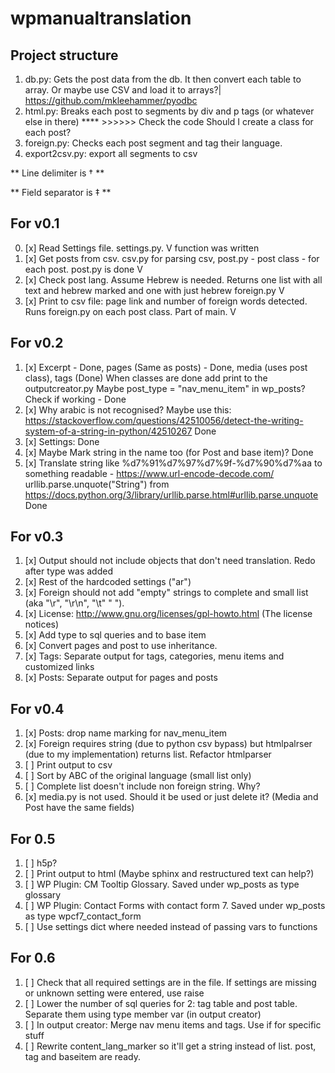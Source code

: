 # wpmanualtranslation

## Project structure
1. db.py: Gets the post data from the db. It then convert each table to array. Or maybe use CSV and load it to arrays?|
https://github.com/mkleehammer/pyodbc
2. html.py: Breaks each post to segments by div and p tags (or whatever else in there) **** >>>>>> Check the code
Should I create a class for each post? 
3. foreign.py: Checks each post segment and tag their language. 
4. export2csv.py: export all segments to csv

** Line delimiter is † **  

** Field separator is ‡ ** 

## For v0.1
0. [x] Read Settings file. settings.py. V function was written
1. [x] Get posts from csv. csv.py for parsing csv, post.py - post class - for each post. post.py is done V
2. [x] Check post lang. Assume Hebrew is needed. Returns one list with all text and hebrew marked and one with just hebrew foreign.py V
3. [x] Print to csv file: page link and number of foreign words detected. Runs foreign.py on each post class. Part of main. V

## For v0.2
1. [x] Excerpt - Done, pages (Same as posts) - Done, media (uses post class), tags (Done)
    When classes are done add print to the outputcreator.py
    Maybe post_type = "nav_menu_item" in wp_posts? Check if working - Done
2. [x] Why arabic is not recognised? Maybe use this: 
    https://stackoverflow.com/questions/42510056/detect-the-writing-system-of-a-string-in-python/42510267 Done
3. [x] Settings: Done
4. [x] Maybe Mark string in the name too (for Post and base item)? Done
5. [x] Translate string like %d7%91%d7%97%d7%9f-%d7%90%d7%aa to something readable - https://www.url-encode-decode.com/
urllib.parse.unquote("String") from https://docs.python.org/3/library/urllib.parse.html#urllib.parse.unquote Done

## For v0.3
1. [x] Output should not include objects that don't need translation. Redo after type was added
2. [x] Rest of the hardcoded settings ("ar")
3. [x] Foreign should not add "empty" strings to complete and small list (aka "\r", "\r\n", "\t" "  ").
4. [x] License: http://www.gnu.org/licenses/gpl-howto.html  (The license notices)
5. [x] Add type to sql queries and to base item
6. [x] Convert pages and post to use inheritance.
7. [x] Tags: Separate output for tags, categories, menu items and customized links
8. [x] Posts: Separate output for pages and posts

## For v0.4
1. [x] Posts: drop name marking for nav_menu_item
2. [x] Foreign requires string (due to python csv bypass) but htmlpalrser (due to my implementation) returns list.
    Refactor htmlparser 
3. [ ] Print output to csv
4. [ ] Sort by ABC of the original language (small list only)
5. [ ] Complete list doesn't include non foreign string. Why? 
6. [x] media.py is not used. Should it be used or just delete it? (Media and Post have the same fields)

## For 0.5
1. [ ] h5p?
2. [ ] Print output to html (Maybe sphinx and restructured text can help?)
3. [ ] WP Plugin: CM Tooltip Glossary. Saved under wp_posts as type glossary
4. [ ] WP Plugin: Contact Forms with contact form 7. Saved under wp_posts as type wpcf7_contact_form
5. [ ] Use settings dict where needed instead of passing vars to functions

## For 0.6 
1. [ ] Check that all required settings are in the file. If settings are missing or unknown setting were entered, use raise
2. [ ] Lower the number of sql queries for 2: tag table and post table. Separate them using type member var (in output creator)
3. [ ] In output creator: Merge nav menu items and tags. Use if for specific stuff
4. [ ] Rewrite content_lang_marker so it'll get a string instead of list. post, tag and baseitem are ready.
